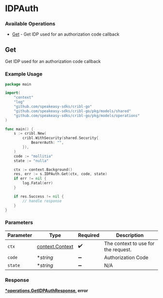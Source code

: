 # IDPAuth

### Available Operations

* [Get](#get) - Get IDP used for an authorization code callback

## Get

Get IDP used for an authorization code callback

### Example Usage

```go
package main

import(
	"context"
	"log"
	"github.com/speakeasy-sdks/cribl-go"
	"github.com/speakeasy-sdks/cribl-go/pkg/models/shared"
	"github.com/speakeasy-sdks/cribl-go/pkg/models/operations"
)

func main() {
    s := cribl.New(
        cribl.WithSecurity(shared.Security{
            BearerAuth: "",
        }),
    )
    code := "mollitia"
    state := "nulla"

    ctx := context.Background()
    res, err := s.IDPAuth.Get(ctx, code, state)
    if err != nil {
        log.Fatal(err)
    }

    if res.Success != nil {
        // handle response
    }
}
```

### Parameters

| Parameter                                             | Type                                                  | Required                                              | Description                                           |
| ----------------------------------------------------- | ----------------------------------------------------- | ----------------------------------------------------- | ----------------------------------------------------- |
| `ctx`                                                 | [context.Context](https://pkg.go.dev/context#Context) | :heavy_check_mark:                                    | The context to use for the request.                   |
| `code`                                                | **string*                                             | :heavy_minus_sign:                                    | Authorization Code                                    |
| `state`                                               | **string*                                             | :heavy_minus_sign:                                    | N/A                                                   |


### Response

**[*operations.GetIDPAuthResponse](../../models/operations/getidpauthresponse.md), error**

